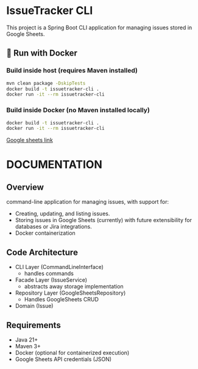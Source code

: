 # IssueTracker CLI

This project is a Spring Boot CLI application for managing issues stored in Google Sheets.

## 🐳 Run with Docker

### Build inside host (requires Maven installed)

```bash
mvn clean package -DskipTests
docker build -t issuetracker-cli .
docker run -it --rm issuetracker-cli
```

### Build inside Docker (no Maven installed locally)
```bash
docker build -t issuetracker-cli .
docker run -it --rm issuetracker-cli
```

[Google sheets link](https://docs.google.com/spreadsheets/d/17UIU87doUWvKsMwXrW3o7fJY5ja2GWwtYgUM_18T3xU/edit?gid=0#gid=0)

# DOCUMENTATION

## Overview
command-line application for managing issues, with support for:
- Creating, updating, and listing issues.
- Storing issues in Google Sheets (currently) with future extensibility for databases or Jira integrations.
- Docker containerization

## Code Architecture
- CLI Layer (CommandLineInterface)
  - handles commands
- Facade Layer (IssueService)
  - abstracts away storage implementation
- Repository Layer (GoogleSheetsRepository)
  - Handles GoogleSheets CRUD
- Domain (Issue)

## Requirements
- Java 21+
- Maven 3+
- Docker (optional for containerized execution)
- Google Sheets API credentials (JSON)

